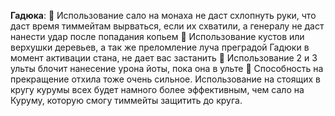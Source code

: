 **Гадюка**:
:small_orange_diamond: Использование сало на монаха не даст схлопнуть руки, что даст время тиммейтам вырваться, если их схватили, а генералу не даст нанести удар после попадания копьем
:small_orange_diamond: Использование кустов или верхушки деревьев, а так же преломление луча преградой Гадюки в момент активации стана, не дает вас застанить
:small_orange_diamond: Использование 2 и 3 ульты блочит нанесение урона йоты, пока она в ульте
:small_orange_diamond: Способность на прекращение отхила тоже очень сильное. Использование на стоящих в кругу курумы всех будет намного более эффективным, чем сало на Куруму, которую смогу тиммейты защитить до круга.